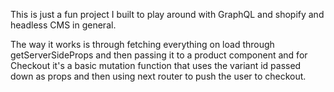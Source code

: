 This is just a fun project I built to play around with GraphQL and shopify
and headless CMS in general.

The way it works is through fetching everything on load through
getServerSideProps and then passing it to a product component and for
Checkout it's a basic mutation function that uses the variant id passed down
as props and then using next router to push the user to checkout.